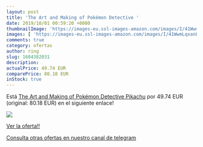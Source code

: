 ```yaml
---
layout: post
title: 'The Art and Making of Pokémon Detective '
date: 2019/10/01 00:59:20 +0000
thumbnailImage: 'https://images-eu.ssl-images-amazon.com/images/I/41WwmLqxanL._SL200_.jpg'
images: [ 'https://images-eu.ssl-images-amazon.com/images/I/41WwmLqxanL._SL200_.jpg' ]
comments: true
category: ofertas
author: ring
slug: 1604382031
description:
actualPrice: 49.74 EUR
comparePrice: 80.18 EUR
inStock: true
---
```


Está [The Art and Making of Pokémon Detective Pikachu](https://www.amazon.com/dp/1604382031/?tag=redken08-20) por 49.74 EUR (original: 80.18 EUR) en el siguiente enlace!

[![](https://images-eu.ssl-images-amazon.com/images/I/41WwmLqxanL._SL200_.jpg)](https://www.amazon.com/dp/1604382031/?tag=redken08-20)

[Ver la oferta!!](https://www.amazon.com/dp/1604382031/?tag=redken08-20)

[Consulta otras ofertas en nuestro canal de telegram](https://t.me/s/ofertas25)
